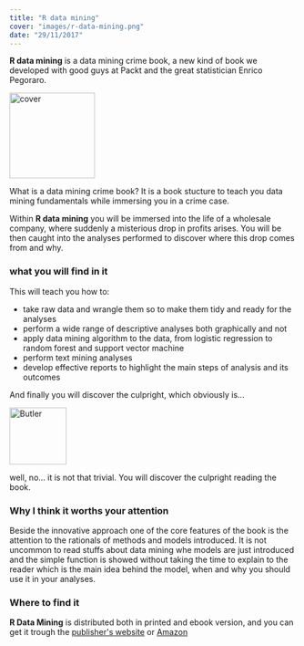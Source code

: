 ```yaml
---
title: "R data mining"
cover: "images/r-data-mining.png"
date: "29/11/2017"
---
```



**R data mining** is a data mining crime book, a new kind of book we developed with good guys at Packt and the great statistician Enrico Pegoraro.

<img src="https://d255esdrn735hr.cloudfront.net/sites/default/files/imagecache/ppv4_main_book_cover/9781787124462_new.png" alt="cover"  style="width: 150px;"/>

What is a data mining crime book? It is a book stucture to teach you data mining fundamentals while immersing you in a crime case.

Within **R data mining** you will be immersed into the life of a wholesale company, where suddenly a misterious drop in profits arises. You will be then caught into the 
analyses performed to discover where this drop comes from and why.

### what you will find in it

This will teach you how to:

- take raw data and wrangle them so to make them tidy and ready for the analyses
- perform  a wide range of descriptive analyses both graphically and not
- apply data mining algorithm to the data, from logistic regression to random forest and support vector machine
- perform text mining analyses
- develop effective reports to highlight the main steps of analysis and its outcomes

And finally you will discover the culpright, which obviously is...

<img src="http://www.publicdomainpictures.net/pictures/210000/velka/butler.jpg" alt="Butler"  style="width: 100px;"/>


well, no... it is not that trivial. You will discover the culpright reading the book.

### Why I think it worths your attention

Beside the innovative approach one of the core features of the book is the attention to the rationals of methods and models introduced. It is not uncommon to read stuffs about data mining whe models are just introduced and the simple function is showed without taking the time to explain to the reader which is the main idea behind the model, when and why you should use it in your analyses.

### Where to find it 

**R Data Mining** is distributed both in printed and ebook version, and you can get it trough the [publisher's website](https://www.packtpub.com/big-data-and-business-intelligence/r-data-mining) or [Amazon](https://www.amazon.com/Data-Mining-Implement-techniques-practical/dp/1787124460) 